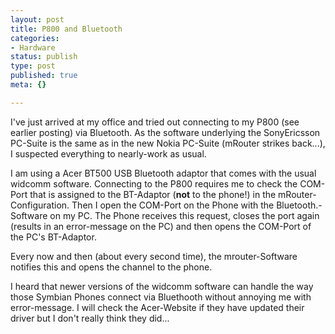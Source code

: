 ```yaml
---
layout: post
title: P800 and Bluetooth
categories:
- Hardware
status: publish
type: post
published: true
meta: {}

---
```

I've just arrived at my office and tried out connecting to my P800 (see earlier posting) via Bluetooth. As the software underlying the SonyEricsson PC-Suite is the same as in the new Nokia PC-Suite (mRouter strikes back...), I suspected everything to nearly-work as usual.

I am using a Acer BT500 USB Bluetooth adaptor that comes with the usual widcomm software. Connecting to the P800 requires me to check the COM-Port that is assigned to the BT-Adaptor (<b>not</b> to the phone!) in the mRouter-Configuration. Then I open the COM-Port on the Phone with the Bluetooth.-Software on my PC. The Phone receives this request, closes the port again (results in an error-message on the PC) and then opens the COM-Port of the PC's BT-Adaptor.

Every now and then (about every second time), the mrouter-Software notifies this and opens the channel to the phone.

I heard that newer versions of the widcomm software can handle the way those Symbian Phones connect via Bluethooth without annoying me with error-message. I will check the Acer-Website if they have updated their driver but I don't really think they did...
